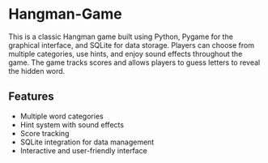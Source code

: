 # Hangman-Game

This is a classic Hangman game built using Python, Pygame for the graphical interface, and SQLite for data storage. Players can choose from multiple categories, use hints, and enjoy sound effects throughout the game. The game tracks scores and allows players to guess letters to reveal the hidden word.

## Features
- Multiple word categories
- Hint system with sound effects
- Score tracking
- SQLite integration for data management
- Interactive and user-friendly interface
